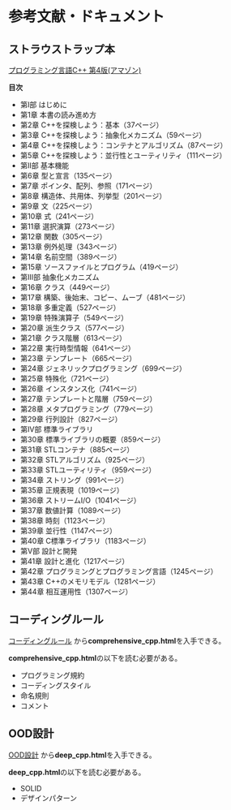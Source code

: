 # 参考文献・ドキュメント

## ストラウストラップ本
[プログラミング言語C++ 第4版(アマゾン)](https://www.amazon.co.jp/%E3%83%97%E3%83%AD%E3%82%B0%E3%83%A9%E3%83%9F%E3%83%B3%E3%82%B0%E8%A8%80%E8%AA%9EC-%E7%AC%AC4%E7%89%88-%E3%83%93%E3%83%A3%E3%83%BC%E3%83%8D%E3%83%BB%E3%82%B9%E3%83%88%E3%83%A9%E3%82%A6%E3%82%B9%E3%83%88%E3%83%A9%E3%83%83%E3%83%97/dp/4797375957/ref=sr_1_1?__mk_ja_JP=%E3%82%AB%E3%82%BF%E3%82%AB%E3%83%8A&crid=1G5W07LAOMF8E&dib=eyJ2IjoiMSJ9.w_epnkSEXn7nkQvRtMbZTIwduWvYq3KwgAR4nWEkRyAmix_uNlsbyuVWlK7YlD4t4mVa0M-LCfm4xCvulLLyyj_tw4_zvnNKd6AYsK7VRyuXGNLF9gOVks46aED-5H_K0Io55XjKsTgftAczDP2RUS98eNhPCRry2ouT1DxlxuRB4I7RviJ-2YhtcdcpoL_-tbwAEXPI24G4BuHjpM_M8pZSovEljdbSQG3JGtGrdRs.HPyWPZM2C7i1fVeGDsib92GbTUdX37nD-RrntaxmpiM&dib_tag=se&keywords=%E3%82%B9%E3%83%88%E3%83%A9%E3%82%A6%E3%82%B9%E3%83%88%E3%83%A9%E3%83%83%E3%83%97+C%2B%2B&qid=1759716357&s=books&sprefix=%E3%82%B9%E3%83%88%E3%83%A9%E3%82%A6%E3%82%B9%E3%83%88%E3%83%A9%E3%83%83%E3%83%97+c+%2Cstripbooks%2C159&sr=1-1)

**目次**

- 第I部 はじめに 
- 第1章 本書の読み進め方
- 第2章 C++を探検しよう：基本（37ページ）
- 第3章 C++を探検しよう：抽象化メカニズム（59ページ）
- 第4章 C++を探検しよう：コンテナとアルゴリズム（87ページ）
- 第5章 C++を探検しよう：並行性とユーティリティ（111ページ） 
- 第II部 基本機能 
- 第6章 型と宣言（135ページ）
- 第7章 ポインタ、配列、参照（171ページ）
- 第8章 構造体、共用体、列挙型（201ページ）
- 第9章 文（225ページ）
- 第10章 式（241ページ）
- 第11章 選択演算（273ページ）
- 第12章 関数（305ページ）
- 第13章 例外処理（343ページ）
- 第14章 名前空間（389ページ）
- 第15章 ソースファイルとプログラム（419ページ） 
- 第III部 抽象化メカニズム 
- 第16章 クラス（449ページ）
- 第17章 構築、後始末、コピー、ムーブ（481ページ）
- 第18章 多重定義（527ページ）
- 第19章 特殊演算子（549ページ）
- 第20章 派生クラス（577ページ）
- 第21章 クラス階層（613ページ）
- 第22章 実行時型情報（641ページ）
- 第23章 テンプレート（665ページ）
- 第24章 ジェネリックプログラミング（699ページ）
- 第25章 特殊化（721ページ）
- 第26章 インスタンス化（741ページ）
- 第27章 テンプレートと階層（759ページ）
- 第28章 メタプログラミング（779ページ）
- 第29章 行列設計（827ページ） 
- 第IV部 標準ライブラリ 
- 第30章 標準ライブラリの概要（859ページ）
- 第31章 STLコンテナ（885ページ）
- 第32章 STLアルゴリズム（925ページ）
- 第33章 STLユーティリティ（959ページ）
- 第34章 ストリング（991ページ）
- 第35章 正規表現（1019ページ）
- 第36章 ストリームI/O（1041ページ）
- 第37章 数値計算（1089ページ）
- 第38章 時刻（1123ページ）
- 第39章 並行性（1147ページ）
- 第40章 C標準ライブラリ（1183ページ） 
- 第V部 設計と開発
- 第41章 設計と進化（1217ページ）
- 第42章 プログラミングとプログラミング言語（1245ページ）
- 第43章 C++のメモリモデル（1281ページ）
- 第44章 相互運用性（1307ページ）

## コーディングルール
[コーディングルール](https://github.com/ichiroprogrammer/cpp_docs/blob/main/comprehensive_cpp/V20.08/html/)
から**comprehensive_cpp.html**を入手できる。

**comprehensive_cpp.html**の以下を読む必要がある。

- プログラミング規約
- コーディングスタイル
- 命名規則
- コメント


## OOD設計
[OOD設計](https://github.com/ichiroprogrammer/cpp_docs/tree/main/deep_cpp/V20.08/html)
から**deep_cpp.html**を入手できる。

**deep_cpp.html**の以下を読む必要がある。

- SOLID
- デザインパターン


